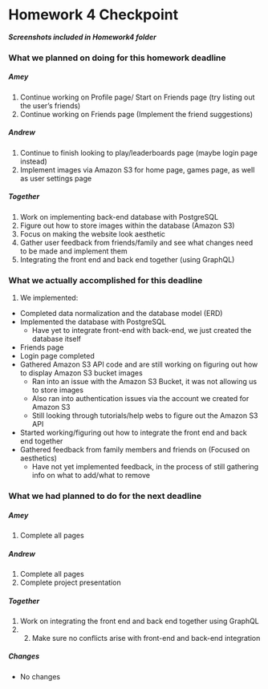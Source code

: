# Homework 4 Checkpoint

***Screenshots included in Homework4 folder***

### What we planned on doing for this homework deadline

##### Amey
1. Continue working on Profile page/ Start on Friends page (try listing out the user’s friends)
2. Continue working on Friends page (Implement the friend suggestions)

##### Andrew
1. Continue to finish looking to play/leaderboards page (maybe login page instead)
2. Implement images via Amazon S3 for home page, games page, as well as user settings page

##### Together
1. Work on implementing back-end database with PostgreSQL
2. Figure out how to store images within the database (Amazon S3)
3. Focus on making the website look aesthetic
4. Gather user feedback from friends/family and see what changes need to be made and implement them
5. Integrating the front end and back end together (using GraphQL)

### What we actually accomplished for this deadline

1. We implemented:
  - Completed data normalization and the database model (ERD)
  - Implemented the database with PostgreSQL
    - Have yet to integrate front-end with back-end, we just created the database itself
  - Friends page
  - Login page completed
  - Gathered Amazon S3 API code and are still working on figuring out how to display Amazon S3 bucket images
    - Ran into an issue with the Amazon S3 Bucket, it was not allowing us to store images
    - Also ran into authentication issues via the account we created for Amazon S3
    - Still looking through tutorials/help webs to figure out the Amazon S3 API
  - Started working/figuring out how to integrate the front end and back end together
  - Gathered feedback from family members and friends on (Focused on aesthetics)
    - Have not yet implemented feedback, in the process of still gathering info on what to add/what to remove

### What we had planned to do for the next deadline

##### Amey
1. Complete all pages

##### Andrew
1. Complete all pages
2. Complete project presentation

##### Together
1. Work on integrating the front end and back end together using GraphQL
2. 2. Make sure no conflicts arise with front-end and back-end integration

##### Changes
- No changes

